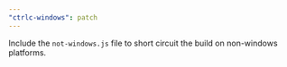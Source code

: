 ```yaml
---
"ctrlc-windows": patch
---
```

Include the `not-windows.js` file to short circuit the build on
non-windows platforms.
